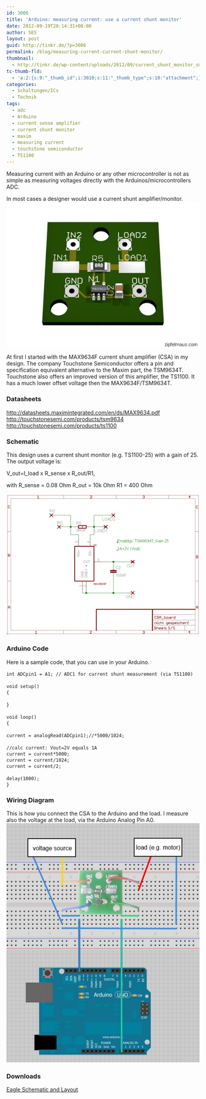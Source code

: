 ```yaml
---
id: 3006
title: 'Arduino: measuring current: use a current shunt monitor'
date: 2012-09-19T20:14:31+00:00
author: SES
layout: post
guid: http://tinkr.de/?p=3006
permalink: /blog/measuring-current-current-shunt-monitor/
thumbnail:
  - http://tinkr.de/wp-content/uploads/2012/09/current_shunt_monitor_sml.jpg
tc-thumb-fld:
  - 'a:2:{s:9:"_thumb_id";i:3010;s:11:"_thumb_type";s:10:"attachment";}'
categories:
  - Schaltungen/ICs
  - Technik
tags:
  - adc
  - Arduino
  - current sense amplifier
  - current shunt monitor
  - maxim
  - measuring current
  - touchstone semiconductor
  - TS1100
---
```

Measuring current with an Arduino or any other microcontroller is not as simple as measuring voltages directly with the Arduinos/microcontrollers ADC.

In most cases a designer would use a current shunt amplifier/monitor.
<img loading="lazy" src="/assets/2012/08/current_shunt_monitor.jpg" alt="" title="current shunt monitor"    />

At first I started with the MAX9634F current shunt amplifier (CSA) in my design. The company Touchstone Semiconductor offers a pin and specification equivalent alternative to the Maxim part, the TSM9634T. Touchstone also offers an improved version of this amplifier, the TS1100. It has a much lower offset voltage then the MAX9634F/TSM9634T.

### Datasheets

<http://datasheets.maximintegrated.com/en/ds/MAX9634.pdf>
<http://touchstonesemi.com/products/tsm9634>
<http://touchstonesemi.com/products/ts1100>

### Schematic

This design uses a current shunt monitor (e.g. TS1100-25) with a gain of 25. The output voltage is:

V\_out=I\_load x R\_sense x R\_out/R1,

with
R_sense = 0.08 Ohm
R_out = 10k Ohm
R1 = 400 Ohm

<img loading="lazy" src="/assets/2012/09/csa_schematic.jpg" alt="" title="Schematic"    />

### Arduino Code

Here is a sample code, that you can use in your Arduino.

```
int ADCpin1 = A1; // ADC1 for current shunt measurement (via TS1100)

void setup()
{

}

void loop()
{

current = analogRead(ADCpin1);//*5000/1024;

//calc current: Vout=2V equals 1A
current = current*5000;
current = current/1024;
current = current/2;

delay(1000);
}
```

### Wiring Diagram

This is how you connect the CSA to the Arduino and the load. I measure also the voltage at the load, via the Arduino Analog Pin A0.
![current shunt amplifier - wiring diagram](/assets/2013/06/csa_overview.jpg "current shunt amplifier - wiring diagram")

### Downloads

[Eagle Schematic and Layout](/assets/2012/09/CSA_board_120919.zip)
